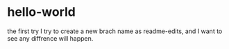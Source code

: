 # hello-world
the first try
I try to create a new brach name as readme-edits, and I want to see any diffrence will happen.
